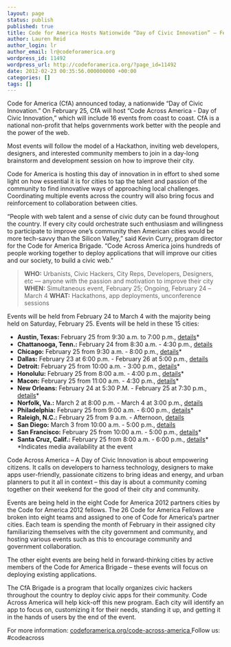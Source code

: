 ```yaml
---
layout: page
status: publish
published: true
title: Code for America Hosts Nationwide “Day of Civic Innovation” – Feb. 25
author: Lauren Reid
author_login: lr
author_email: lr@codeforamerica.org
wordpress_id: 11492
wordpress_url: http://codeforamerica.org/?page_id=11492
date: 2012-02-23 00:35:56.000000000 +00:00
categories: []
tags: []
---
```

Code for America (CfA) announced today, a nationwide “Day of Civic Innovation.” On February 25, CfA will host “Code Across America - Day of Civic Innovation,” which will include 16 events from coast to coast. CfA is a national non-profit that helps governments work better with the people and the power of the web.

Most events will follow the model of a Hackathon, inviting web developers, designers, and interested community members to join in a day-long brainstorm and development session on how to improve their city.

Code for America is hosting this day of innovation in in effort to shed some light on how essential it is for cities to tap the talent and passion of the community to find innovative ways of approaching local challenges. Coordinating multiple events across the country will also bring focus and reinforcement to collaboration between cities.

“People with web talent and a sense of civic duty can be found throughout the country. If every city could orchestrate such enthusiasm and willingness to participate to improve one’s community then American cities would be more tech-savvy than the Silicon Valley,” said Kevin Curry, program director for the Code for America Brigade. “Code Across America joins hundreds of people working together to deploy applications that will improve our cities and our society, to build a civic web.”
<blockquote><strong>WHO:</strong> Urbanists, Civic Hackers, City Reps, Developers, Designers, etc — anyone with the passion and motivation to improve their city
<strong>WHEN:</strong> Simultaneous event, February 25; Ongoing, February 24 – March 4
<strong>WHAT:</strong> Hackathons, app deployments, unconference sessions</blockquote>
Events will be held from February 24 to March 4 with the majority being held on Saturday, February 25. Events will be held in these 15 cities:
<ul>
	<li><strong>Austin, Texas:</strong> February 25 from 9:30 a.m. to 7:00 p.m., <a href="http://cfaaustin.eventbrite.com/">details</a>*</li>
	<li><strong>Chattanooga, Tenn.:</strong> February 24 from 8:30 a.m. - 4:30 p.m., <a href="https://hackchatt.eventbrite.com/">details</a></li>
	<li><strong>Chicago:</strong> February 25 from 9:30 a.m. - 8:00 p.m., <a href="http://chicivicideahack.eventbrite.com/">details</a>*</li>
	<li><strong>Dallas:</strong> February 23 at 6:00 p.m. - February 26 at 5:00 p.m., <a href="http://enlistapp.eventbrite.com/">details</a></li>
	<li><strong>Detroit:</strong> February 25 from 10:00 a.m. - 3:00 p.m., <a href="http://detroitpropertytech.eventbrite.com/">details</a>*</li>
	<li><strong>Honolulu:</strong> February 25 from 8:00 a.m. - 4:00 p.m., <a href="http://unconferenz2012.eventbrite.com/">details</a>*</li>
	<li><strong>Macon:</strong> February 25 from 11:00 a.m. - 4:30 p.m., <a href="http://cfamacon.eventbrite.com/">details</a>*</li>
	<li><strong>New Orleans:</strong> February 24 at 5:30 P.M. - February 25 at 7:30 p.m., <a href="http://codenola.eventbrite.com/">details</a>*</li>
	<li><strong>Norfolk, Va.:</strong> March 2 at 8:00 p.m. - March 4 at 3:00 p.m., <a href="http://guestlistapp.com/events/86160">details</a></li>
	<li><strong>Philadelphia:</strong> February 25 from 9:00 a.m. - 6:00 p.m., <a href="http://codeforamerica.ticketleap.com/codeacrossamerica2012/t/de9c529d9f653b506f9abe739bcc42bf/">details</a>*</li>
	<li><strong>Raleigh, N.C.:</strong> February 25 from 9 a.m. - Afternoon, <a href="http://citycampral.org/2012/02/triangle-wiki-call-for-contributors/">details</a></li>
	<li><strong>San Diego:</strong> March 3 from 10:00 a.m. - 5:00 p.m., <a href="http://sdcodeacrossamerica.eventbrite.com/">details</a></li>
	<li><strong>San Francisco:</strong> February 25 from 10:00 a.m. - 5:00 p.m., <a href="http://www.eventbrite.com/event/2950893201">details</a>*</li>
	<li><strong>Santa Cruz, Calif.:</strong> February 25 from 8:00 a.m. - 6:00 p.m., <a href="http://santacruzcitycamp.eventbrite.com/">details</a>*
*Indicates media availability at the event</li>
</ul>
Code Across America – A Day of Civic Innovation is about empowering citizens. It calls on developers to harness technology, designers to make apps user-friendly, passionate citizens to bring ideas and energy, and urban planners to put it all in context – this day is about a community coming together on their weekend for the good of their city and community.

Events are being held in the eight Code for America 2012 partners cities by the Code for America 2012 fellows. The 26 Code for America Fellows are broken into eight teams and assigned to one of Code for America’s partner cities. Each team is spending the month of February in their assigned city familiarizing themselves with the city government and community, and hosting various events such as this to encourage community and government collaboration.

The other eight events are being held in forward-thinking cities by active members of the Code for America Brigade – these events will focus on deploying existing applications.

The CfA Brigade is a program that locally organizes civic hackers throughout the country to deploy civic apps for their community. Code Across America will help kick-off this new program. Each city will identify an app to focus on, customizing it for their needs, standing it up, and getting it in the hands of users by the end of the event.

For more information: <a href="http://codeforamerica.org/code-across-america/">codeforamerica.org/code-across-america
</a>Follow us: #codeacross

